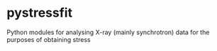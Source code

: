 # pystressfit
Python modules for analysing X-ray (mainly synchrotron) data for the purposes of obtaining stress
